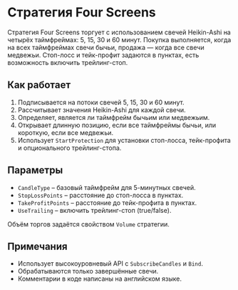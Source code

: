 # Стратегия Four Screens

Стратегия Four Screens торгует с использованием свечей Heikin-Ashi на четырёх таймфреймах: 5, 15, 30 и 60 минут.
Покупка выполняется, когда на всех таймфреймах свечи бычьи, продажа — когда все свечи медвежьи.
Стоп-лосс и тейк-профит задаются в пунктах, есть возможность включить трейлинг-стоп.

## Как работает
1. Подписывается на потоки свечей 5, 15, 30 и 60 минут.
2. Рассчитывает значения Heikin-Ashi для каждой свечи.
3. Определяет, является ли таймфрейм бычьим или медвежьим.
4. Открывает длинную позицию, если все таймфреймы бычьи, или короткую, если все медвежьи.
5. Использует `StartProtection` для установки стоп-лосса, тейк-профита и опционального трейлинг-стопа.

## Параметры
- `CandleType` – базовый таймфрейм для 5-минутных свечей.
- `StopLossPoints` – расстояние до стоп-лосса в пунктах.
- `TakeProfitPoints` – расстояние до тейк-профита в пунктах.
- `UseTrailing` – включить трейлинг-стоп (true/false).

Объём торгов задаётся свойством `Volume` стратегии.

## Примечания
- Использует высокоуровневый API с `SubscribeCandles` и `Bind`.
- Обрабатываются только завершённые свечи.
- Комментарии в коде написаны на английском языке.
